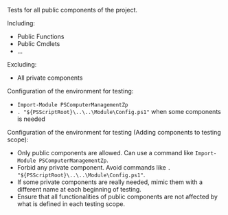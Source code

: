 Tests for all public components of the project. 

Including:

- Public Functions
- Public Cmdlets
- ...

Excluding:
- All private components

Configuration of the environment for testing:


- `Import-Module PSComputerManagementZp`
- `. "${PSScriptRoot}\..\..\Module\Config.ps1"` when some components is needed

Configuration of the environment for testing (Adding components to testing scope):
- Only public components are allowed. Can use a command like `Import-Module PSComputerManagementZp`.
- Forbid any private component. Avoid commands like `. "${PSScriptRoot}\..\..\Module\Config.ps1"`.
- If some private components are really needed, mimic them with a different name at each beginning of testing.
- Ensure that all functionalities of public components are not affected by what is defined in each testing scope.